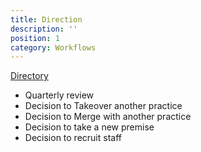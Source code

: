 ```yaml
---
title: Direction
description: ''
position: 1
category: Workflows
---
```


[Directory](https://drive.google.com/drive/u/0/folders/119mkhnqYqAIwGrsOJeJ8Z4rvn_hV4CjH)

- Quarterly review
- Decision to Takeover another practice
- Decision to Merge with another practice
- Decision to take a new premise
- Decision to recruit staff
